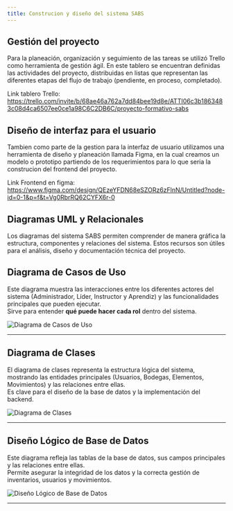 ```yaml
---
title: Construcion y diseño del sistema SABS
---
```


## Gestión del proyecto

Para la planeación, organización y seguimiento de las tareas se utilizó Trello como herramienta de gestión ágil.
En este tablero se encuentran definidas las actividades del proyecto, distribuidas en listas que representan las diferentes etapas del flujo de trabajo (pendiente, en proceso, completado).


Link tablero Trello: 
https://trello.com/invite/b/68ae46a762a7dd84bee19d8e/ATTI06c3b1863483c08d4ca6507ee0ce1a98C6C2DB6C/proyecto-formativo-sabs

## Diseño de interfaz para el usuario
Tambien como parte de la gestion para la interfaz de usuario utilizamos una herramienta de diseño y planeación llamada Figma, en la cual creamos un modelo o prototipo partiendo de los requerimientos para lo que seria la construcion del frontend del proyecto. 

Link Frontend en figma:
https://www.figma.com/design/QEzeYFDN68eSZORz6zFlnN/Untitled?node-id=0-1&p=f&t=Vg0RbrRQ62CYFX6r-0 


## Diagramas UML y Relacionales
Los diagramas del sistema SABS permiten comprender de manera gráfica la estructura, componentes y relaciones del sistema. Estos recursos son útiles para el análisis, diseño y documentación técnica del proyecto.


## Diagrama de Casos de Uso
Este diagrama muestra las interacciones entre los diferentes actores del sistema (Administrador, Líder, Instructor y Aprendiz) y las funcionalidades principales que pueden ejecutar.  
Sirve para entender **qué puede hacer cada rol** dentro del sistema.

![Diagrama de Casos de Uso](/diagrams/casosdeuso.png)

---

## Diagrama de Clases
El diagrama de clases representa la estructura lógica del sistema, mostrando las entidades principales (Usuarios, Bodegas, Elementos, Movimientos) y las relaciones entre ellas.  
Es clave para el diseño de la base de datos y la implementación del backend.

![Diagrama de Clases](/diagrams/clases.png)

---

## Diseño Lógico de Base de Datos
Este diagrama refleja las tablas de la base de datos, sus campos principales y las relaciones entre ellas.  
Permite asegurar la integridad de los datos y la correcta gestión de inventarios, usuarios y movimientos.

![Diseño Lógico de Base de Datos](/diagrams/apiPostgrestfinal.png)

---

